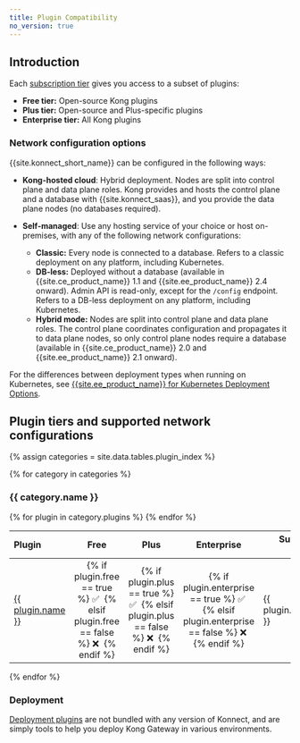 ```yaml
---
title: Plugin Compatibility
no_version: true
---
```


## Introduction

Each [subscription tier](https://konghq.com/pricing) gives you
access to a subset of plugins:
* **Free tier:** Open-source Kong plugins
* **Plus tier:** Open-source and Plus-specific plugins
* **Enterprise tier:** All Kong plugins

### Network configuration options

{{site.konnect_short_name}} can be configured in the following ways:

* **Kong-hosted cloud**: Hybrid deployment. Nodes are split into control plane and
data plane roles. Kong provides and hosts the control plane and a database with
{{site.konnect_saas}}, and you provide the data plane nodes (no databases required).

* **Self-managed**: Use any hosting service of your choice or host on-premises,
with any of the following network configurations:
    * **Classic:** Every node is connected to a database. Refers to a classic
    deployment on any platform, including Kubernetes.
    * **DB-less:** Deployed without a database (available in {{site.ce_product_name}}
    1.1 and {{site.ee_product_name}} 2.4 onward). Admin API is read-only,
    except for the `/config` endpoint. Refers to a DB-less deployment on any
    platform, including Kubernetes.
    * **Hybrid mode:** Nodes are split into control plane and data plane roles.
    The control plane coordinates configuration and propagates it to data plane
    nodes, so only control plane nodes require a database
    (available in {{site.ce_product_name}} 2.0 and {{site.ee_product_name}} 2.1 onward).

<!-- COMMENTED OUT TEMPORARILY AS WE DON'T HAVE THESE DOCS AT THE MOMENT
For details on the differences between deployment types, see
[Kong Deployment Options]()-->
For the differences between deployment types when running on Kubernetes,
see [{{site.ee_product_name}} for Kubernetes Deployment Options](/gateway/latest/plan-and-deploy/kubernetes-deployment-options/).

## Plugin tiers and supported network configurations
<!-- To add or edit table entries in this topic, see /app/_data/tables/plugin_index.yml in this repo -->

{% assign categories = site.data.tables.plugin_index %}

{% for category in categories %}
<h3 id="{{ category.name | downcase | split: " " | join: "-" }}">
  {{ category.name }}
</h3>

<table>
  <thead>
      <th style="text-align: left; width: 10%">Plugin</th>
      <th style="text-align: center">Free</th>
      <th style="text-align: center">Plus</th>
      <th style="text-align: center">Enterprise</th>
      <th style="width: 20%">Supported network configuration</th>
      <th style="text-align: left; width: 35%">Notes</th>
  </thead>
  <tbody>
    {% for plugin in category.plugins %}
      <tr>
        <td>
          <a href="{{plugin.url}}">{{ plugin.name }}</a>
        </td>
        <td style="text-align: center">
          {% if plugin.free == true %}
          ✅&nbsp;
          {% elsif plugin.free == false %}
          ❌&nbsp;
          {% endif %}
        </td>
        <td style="text-align: center">
          {% if plugin.plus == true %}
          ✅&nbsp;
          {% elsif plugin.plus == false %}
          ❌&nbsp;
          {% endif %}
        </td>
        <td style="text-align: center">
          {% if plugin.enterprise == true %}
          ✅&nbsp;
          {% elsif plugin.enterprise == false %}
          ❌&nbsp;
          {% endif %}
        </td>
        <td>
          {{ plugin.network_config_opts }}
        </td>
        <td>
          {{ plugin.notes }}
        </td>
      </tr>
    {% endfor %}
  </tbody>
</table>

{% endfor %}

### Deployment

[Deployment plugins](/hub) are not bundled with any version of Konnect, and are
simply tools to help you deploy Kong Gateway in various environments.
